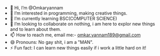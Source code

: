 - 👋 Hi, I’m @Omkaryannam
- 👀 I’m interested in programming, making creative things.
- 🌱 I’m currently learning BSC(COMPUTER SCIENCE)
- 💞️ I’m looking to collaborate on nothing, i am here to explor new things and to learn about them.
- 📫 How to reach me, email me:- omkar.yannam189@gmail.com
- 😄 Pronouns: No gay shit, i am a "MAN". 
- ⚡ Fun fact: I can learn new things easily if i work a little hard on it!
